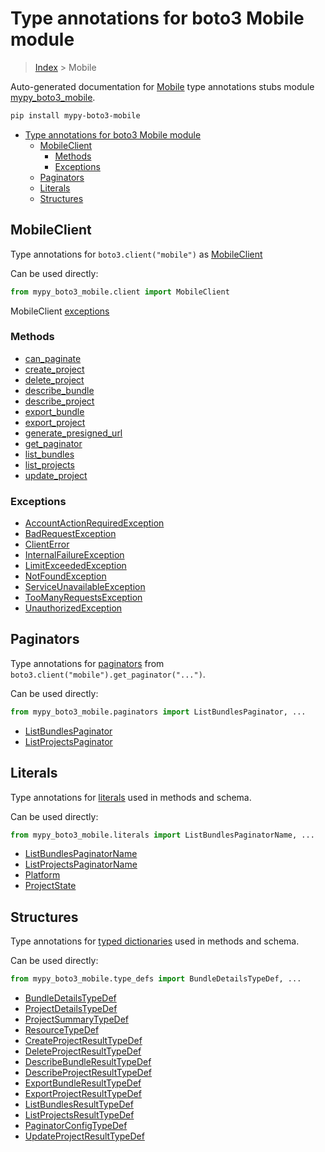 # Type annotations for boto3 Mobile module

> [Index](../index.md) > Mobile

Auto-generated documentation for [Mobile](https://boto3.amazonaws.com/v1/documentation/api/latest/reference/services/mobile.html#Mobile)
type annotations stubs module [mypy_boto3_mobile](https://pypi.org/project/mypy-boto3-mobile/).

```bash
pip install mypy-boto3-mobile
```

- [Type annotations for boto3 Mobile module](#type-annotations-for-boto3-mobile-module)
  - [MobileClient](#mobileclient)
    - [Methods](#methods)
    - [Exceptions](#exceptions)
  - [Paginators](#paginators)
  - [Literals](#literals)
  - [Structures](#structures)

## MobileClient

Type annotations for  `boto3.client("mobile")` as [MobileClient](./client.md)

Can be used directly:

```python
from mypy_boto3_mobile.client import MobileClient
```


MobileClient [exceptions](./client.md#exceptions)



### Methods
- [can_paginate](./client.md#can-paginate)
- [create_project](./client.md#create-project)
- [delete_project](./client.md#delete-project)
- [describe_bundle](./client.md#describe-bundle)
- [describe_project](./client.md#describe-project)
- [export_bundle](./client.md#export-bundle)
- [export_project](./client.md#export-project)
- [generate_presigned_url](./client.md#generate-presigned-url)
- [get_paginator](./client.md#get-paginator)
- [list_bundles](./client.md#list-bundles)
- [list_projects](./client.md#list-projects)
- [update_project](./client.md#update-project)




### Exceptions
- [AccountActionRequiredException](./client.md#accountactionrequiredexception)
- [BadRequestException](./client.md#badrequestexception)
- [ClientError](./client.md#clienterror)
- [InternalFailureException](./client.md#internalfailureexception)
- [LimitExceededException](./client.md#limitexceededexception)
- [NotFoundException](./client.md#notfoundexception)
- [ServiceUnavailableException](./client.md#serviceunavailableexception)
- [TooManyRequestsException](./client.md#toomanyrequestsexception)
- [UnauthorizedException](./client.md#unauthorizedexception)






## Paginators

Type annotations for [paginators](./paginators.md) from `boto3.client("mobile").get_paginator("...")`.

Can be used directly:

```python
from mypy_boto3_mobile.paginators import ListBundlesPaginator, ...
```

- [ListBundlesPaginator](./paginators.md#listbundlespaginator)
- [ListProjectsPaginator](./paginators.md#listprojectspaginator)






## Literals

Type annotations for [literals](./literals.md) used in methods and schema.

Can be used directly:

```python
from mypy_boto3_mobile.literals import ListBundlesPaginatorName, ...
```

- [ListBundlesPaginatorName](./literals.md#listbundlespaginatorname)
- [ListProjectsPaginatorName](./literals.md#listprojectspaginatorname)
- [Platform](./literals.md#platform)
- [ProjectState](./literals.md#projectstate)




## Structures


Type annotations for [typed dictionaries](./type_defs.md) used in methods and schema.

Can be used directly:

```python
from mypy_boto3_mobile.type_defs import BundleDetailsTypeDef, ...
```

- [BundleDetailsTypeDef](./type_defs.md#bundledetailstypedef)
- [ProjectDetailsTypeDef](./type_defs.md#projectdetailstypedef)
- [ProjectSummaryTypeDef](./type_defs.md#projectsummarytypedef)
- [ResourceTypeDef](./type_defs.md#resourcetypedef)
- [CreateProjectResultTypeDef](./type_defs.md#createprojectresulttypedef)
- [DeleteProjectResultTypeDef](./type_defs.md#deleteprojectresulttypedef)
- [DescribeBundleResultTypeDef](./type_defs.md#describebundleresulttypedef)
- [DescribeProjectResultTypeDef](./type_defs.md#describeprojectresulttypedef)
- [ExportBundleResultTypeDef](./type_defs.md#exportbundleresulttypedef)
- [ExportProjectResultTypeDef](./type_defs.md#exportprojectresulttypedef)
- [ListBundlesResultTypeDef](./type_defs.md#listbundlesresulttypedef)
- [ListProjectsResultTypeDef](./type_defs.md#listprojectsresulttypedef)
- [PaginatorConfigTypeDef](./type_defs.md#paginatorconfigtypedef)
- [UpdateProjectResultTypeDef](./type_defs.md#updateprojectresulttypedef)
